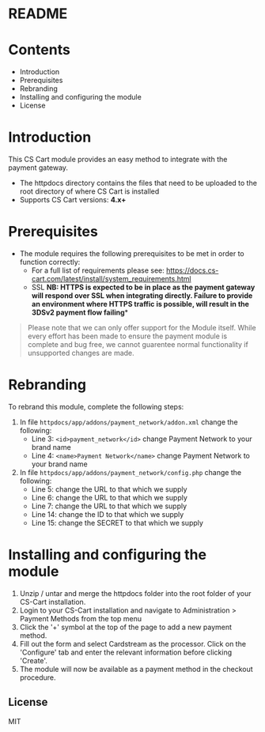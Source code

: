 # README

# Contents

- Introduction
- Prerequisites
- Rebranding
- Installing and configuring the module
- License

# Introduction

This CS Cart module provides an easy method to integrate with the payment gateway.
 - The httpdocs directory contains the files that need to be uploaded to the root directory of where CS Cart is installed
 - Supports CS Cart versions: **4.x+**

# Prerequisites

- The module requires the following prerequisites to be met in order to function correctly:
    - For a full list of requirements please see: https://docs.cs-cart.com/latest/install/system_requirements.html
    - SSL **NB: HTTPS is expected to be in place as the payment gateway will respond over SSL when integrating directly. Failure to provide an environment where HTTPS traffic is possible, will result in the 3DSv2 payment flow failing***

> Please note that we can only offer support for the Module itself. While every effort has been made to ensure the payment module is complete and bug free, we cannot guarentee normal functionality if unsupported changes are made.

# Rebranding

To rebrand this module, complete the following steps:

1. In file `httpdocs/app/addons/payment_network/addon.xml` change the following:
	- Line 3: `<id>payment_network</id>` change Payment Network to your brand name
	- Line 4: `<name>Payment Network</name>` change Payment Network to your brand name
2. In file `httpdocs/app/addons/payment_network/config.php` change the following:
	- Line 5: change the URL to that which we supply
	- Line 6: change the URL to that which we supply
	- Line 7: change the URL to that which we supply
	- Line 14: change the ID to that which we supply
	- Line 15: change the SECRET to that which we supply

# Installing and configuring the module

1. Unzip / untar and merge the httpdocs folder into the root folder of your CS-Cart installation.
2. Login to your CS-Cart installation and navigate to Administration > Payment Methods from the top menu
3. Click the '+' symbol at the top of the page to add a new payment method.
4. Fill out the form and select Cardstream as the processor. Click on the 'Configure' tab and enter the relevant information before clicking 'Create'.
5. The module will now be available as a payment method in the checkout procedure.

License
----
MIT
